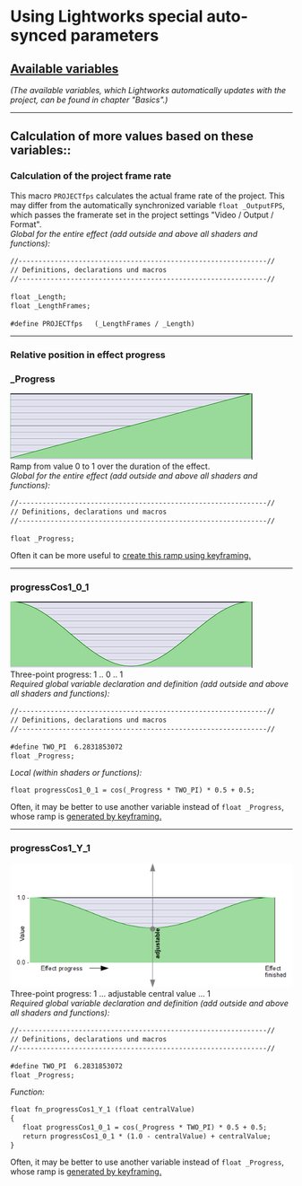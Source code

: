 # Using Lightworks special auto-synced parameters

## [Available variables](../Basics/Variables_etc/Auto_synced/README.md)  
   *(The available variables, which Lightworks automatically updates with the project, can be found in chapter "Basics".)*

---

## Calculation of more values based on these variables::

### Calculation of the project frame rate
This macro `PROJECTfps` calculates the actual frame rate of the project.
This may differ from the automatically synchronized variable `float _OutputFPS`, which passes the framerate set in the project settings "Video / Output / Format".  
*Global for the entire effect (add outside and above all shaders and functions):*
```` Code
//--------------------------------------------------------------//
// Definitions, declarations und macros
//--------------------------------------------------------------//

float _Length;
float _LengthFrames; 

#define PROJECTfps   (_LengthFrames / _Length)
````


---


### Relative position in effect progress

### _Progress   
![](images/_Progress.PNG)   
Ramp from value 0 to 1 over the duration of the effect.  
*Global for the entire effect (add outside and above all shaders and functions):*
```` Code
//--------------------------------------------------------------//
// Definitions, declarations und macros
//--------------------------------------------------------------//

float _Progress;
````  

Often it can be more useful to [create this ramp using keyframing.](../Basics/Variables_etc/Auto_synced/_Progress.md)


--- 
 
### progressCos1_0_1  
![](images/progressCos1_0_1.PNG)  
Three-point progress: 1 .. 0 .. 1  
*Required global variable declaration and definition (add outside and above all shaders and functions):*
```` Code
//--------------------------------------------------------------//
// Definitions, declarations und macros
//--------------------------------------------------------------//

#define TWO_PI  6.2831853072
float _Progress;
````
*Local (within shaders or functions):*
```` Code
float progressCos1_0_1 = cos(_Progress * TWO_PI) * 0.5 + 0.5;
````

Often, it may be better to use another variable instead of `float _Progress`, whose ramp is [generated by keyframing.](../Basics/Variables_etc/Auto_synced/_Progress.md)


--- 
 
### progressCos1_Y_1  
![](images/progressCos1_Y_1.PNG)  
Three-point progress: 1 ...  adjustable central value  ... 1  
*Required global variable declaration and definition (add outside and above all shaders and functions):*
```` Code
//--------------------------------------------------------------//
// Definitions, declarations und macros
//--------------------------------------------------------------//

#define TWO_PI  6.2831853072
float _Progress;
````
*Function:*
```` Code
float fn_progressCos1_Y_1 (float centralValue)
{
   float progressCos1_0_1 = cos(_Progress * TWO_PI) * 0.5 + 0.5;
   return progressCos1_0_1 * (1.0 - centralValue) + centralValue;
}
````

Often, it may be better to use another variable instead of `float _Progress`, whose ramp is [generated by keyframing.](../Basics/Variables_etc/Auto_synced/_Progress.md)
